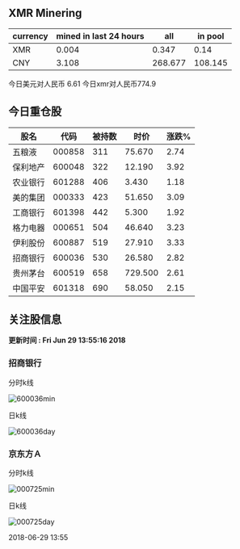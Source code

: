 ## XMR Minering

|currency|mined in last 24 hours|all|in pool|
|---|---|---|---|
|XMR|0.004|0.347|0.14|
|CNY|3.108|268.677|108.145|

今日美元对人民币 6.61	今日xmr对人民币774.9


## 今日重仓股 

|股名|代码|被持数|时价|涨跌%|
|---|---|---|---|---|
|五粮液|000858|311|75.670|2.74|
|保利地产|600048|322|12.190|3.92|
|农业银行|601288|406|3.430|1.18|
|美的集团|000333|423|51.650|3.09|
|工商银行|601398|442|5.300|1.92|
|格力电器|000651|504|46.640|3.23|
|伊利股份|600887|519|27.910|3.33|
|招商银行|600036|530|26.580|2.82|
|贵州茅台|600519|658|729.500|2.61|
|中国平安|601318|690|58.050|2.15|

## 关注股信息
**更新时间 : Fri Jun 29 13:55:16 2018**
### 招商银行 
分时k线

![600036min](http://image.sinajs.cn/newchart/min/n/sh600036.gif)

日k线

![600036day](http://image.sinajs.cn/newchart/daily/n/sh600036.gif)

### 京东方Ａ 
分时k线

![000725min](http://image.sinajs.cn/newchart/min/n/sz000725.gif)

日k线

![000725day](http://image.sinajs.cn/newchart/daily/n/sz000725.gif)

2018-06-29 13:55